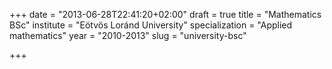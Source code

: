 +++
date = "2013-06-28T22:41:20+02:00"
draft = true
title = "Mathematics BSc"
institute = "Eötvös Loránd University"
specialization = "Applied mathematics"
year = "2010-2013"
slug = "university-bsc"

+++


